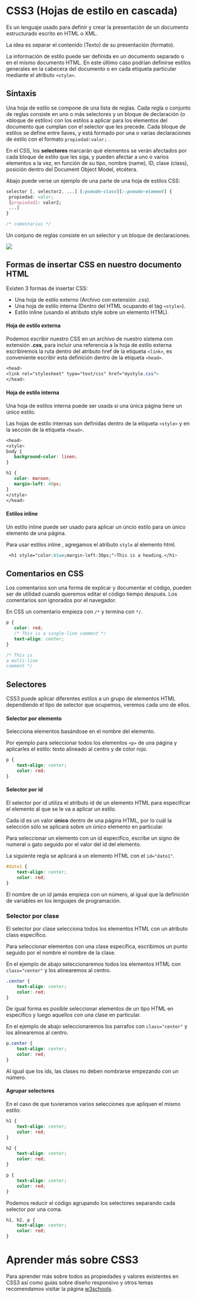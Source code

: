# CSS3 (Hojas de estilo en cascada)
Es un lenguaje usado para definir y crear la presentación de un documento estructurado escrito en HTML o XML.

La idea es separar el contenido (Texto) de su presentación (formato).

La información de estilo puede ser definida en un documento separado o en el mismo documento HTML. En este último caso podrían definirse estilos generales en la cabecera del documento o en cada etiqueta particular mediante el atributo `<style>`.

## Sintaxis

Una hoja de estilo se compone de una lista de reglas. Cada regla o conjunto de reglas consiste en uno o más selectores y un bloque de declaración (o «bloque de estilo») con los estilos a aplicar para los elementos del documento que cumplan con el selector que les precede. Cada bloque de estilos se define entre llaves, y está formado por una o varias declaraciones de estilo con el formato ``propiedad:valor;`` .

En el CSS, los **selectores** marcarán qué elementos se verán afectados por cada bloque de estilo que les siga, y pueden afectar a uno o varios elementos a la vez, en función de su tipo, nombre (name), ID, clase (class), posición dentro del Document Object Model, etcétera.

Abajo puede verse un ejemplo de una parte de una hoja de estilos CSS:  
```css
selector [, selector2, ...] [:pseudo-class][::pseudo-element] {
 propiedad: valor;
 [propiedad2: valor2;
 ...]
}

/* comentarios */
```

Un conjuno de reglas consiste en un selector y un bloque de declaraciones.

![](../images/css.png)

## Formas de insertar CSS en nuestro documento HTML
Existen 3 formas de insertar CSS:

* Una hoja de estilo externo (Archivo con extensión .css).
* Una hoja de estilo interna (Dentro del HTML ocupando el tag `<style>`).
* Estilo inline (usando el atributo style sobre un elemento HTML).

#### Hoja de estilo externa
Podemos escribir nuestro CSS en un archivo de nuestro sistema con extensión **.css**, para incluir una referencia a la hoja de estilo externa escribiremos la ruta dentro del atributo href de la etiqueta `<link>`, es conveniente escribir esta definición dentro de la etiqueta `<head>`.

```css
<head>
<link rel="stylesheet" type="text/css" href="mystyle.css">
</head>
```

#### Hoja de estilo interna

Una hoja de estilos interna puede ser usada si una única página tiene un único estilo.

Las hojas de estilo internas son definidas dentro de la etiqueta `<style>` y en la sección de la etiqueta `<head>`.

```css
<head>
<style>
body {
   background-color: linen;
}

h1 {
   color: maroon;
   margin-left: 40px;
}
</style>
</head>
```

#### Estilos inline
Un estilo inline puede ser usado para aplicar un úncio estilo para un único elemento de una página.

Para usar estilos inline , agregamos el atributo  `style` al elemento html.

```css
 <h1 style="color:blue;margin-left:30px;">This is a heading.</h1>
```


## Comentarios en CSS
Los comentarios son una forma de explicar y documentar el código, pueden ser de utilidad  cuando queremos editar el código tiempo después. Los comentarios son ignorados por el navegador.

En CSS un comentario empieza con `/*` y termina con `*/`.
```css
p {
   color: red;
   /* This is a single-line comment */
   text-align: center;
}

/* This is
a multi-line
comment */
```

## Selectores
CSS3 puede aplicar diferentes estilos a un grupo de elementos HTML dependiendo el tipo de selector que ocupemos, veremos cada uno de ellos.

#### Selector por elemento
Selecciona elementos basándose en el nombre del elemento.

Por ejemplo para seleccionar todos los elementos `<p>` de una página y aplicarles el estilo: texto alineado al centro y de color rojo.

```css
p {
    text-align: center;
    color: red;
}
```

#### Selector por id
El selector por id utiliza el atributo id de un elemento HTML para especificar el elemento al que se le va a aplicar un estilo.

Cada id es un valor **único** dentro de una página HTML, por lo cuál la selección sólo se aplicará sobre un único elemento en particular.

Para seleccionar un elemento con un id especifico, escribe un signo de numeral o gato seguido por el valor del id del elemento.

La siguiente regla se aplicará a un elemento HTML con el `id="dato1"`.

```css
#dato1 {
    text-align: center;
    color: red;
}
```

El nombre de un id jamás empieza con un número, al igual que la definición de variables en los lenguajes de programación.

### Selector por clase
El selector por clase selecciona todos los elementos HTML con un atributo class específico.

Para seleccionar elementos con una clase específica, escribimos un punto seguido por el nombre el nombre de la clase.

En el ejemplo de abajo seleccionaremos todos los elementos HTML con `class="center"` y los alinearemos al centro.

```css
.center {
    text-align: center;
    color: red;
}
```

De igual forma es posible seleccionar elementos de un tipo HTML en especifico y luego aquellos con una clase en particular.

En el ejemplo de abajo seleccionaremos los parrafos con `class="center"` y los alinearemos al centro.

```css
p.center {
    text-align: center;
    color: red;
}
```

Al igual que los ids, las clases no deben nombrarse empezando con un número.

#### Agrupar selectores

En el caso de que tuvieramos varios selecciones que apliquen el mismo estilo:

```css
h1 {
    text-align: center;
    color: red;
}

h2 {
    text-align: center;
    color: red;
}

p {
    text-align: center;
    color: red;
}
```

Podemos reducir el código agrupando los selectores separando cada selector por una coma.

```css
h1, h2, p {
    text-align: center;
    color: red;
}
```

# Aprender más sobre CSS3
Para aprender más sobre todos as propiedades y valores existentes en CSS3 así como guías sobre diseño responsivo y otros temas recomendamos visitar la página [w3schools](http://www.w3schools.com/css/default.asp).
